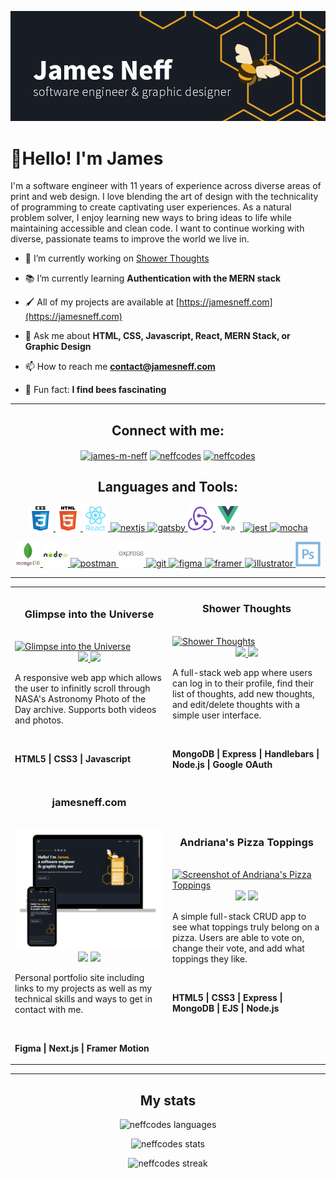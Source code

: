 ![James Neff](./images/profile.png)

# 👋Hello! I'm James

I'm a software engineer with 11 years of experience across diverse areas of print and web design. I love blending the art of design with the technicality of programming to create captivating user experiences. As a natural problem solver, I enjoy learning new ways to bring ideas to life while maintaining accessible and clean code. I want to continue working with diverse, passionate teams to improve the world we live in.

- 🔭 I’m currently working on [Shower Thoughts](https://github.com/NeffCodes/shower_thoughts)

- 📚 I’m currently learning **Authentication with the MERN stack**

- 🖌️ All of my projects are available at [https://jamesneff.com](https://jamesneff.com)

- 💬 Ask me about **HTML, CSS, Javascript, React, MERN Stack, or Graphic Design**

- 📫 How to reach me **contact@jamesneff.com**

- 🐝 Fun fact: **I find bees fascinating**

---

<h2 align="center">Connect with me:</h2>

<p align="center">
<a href="https://linkedin.com/in/james-m-neff" target="blank"><img align="center" src="https://raw.githubusercontent.com/rahuldkjain/github-profile-readme-generator/master/src/images/icons/Social/linked-in-alt.svg" alt="james-m-neff" height="30" width="40" /></a>
<a href="https://twitter.com/neffcodes" target="blank"><img align="center" src="https://raw.githubusercontent.com/rahuldkjain/github-profile-readme-generator/master/src/images/icons/Social/twitter.svg" alt="neffcodes" height="30" width="40" /></a>
<a href="https://codepen.io/neffcodes" target="blank"><img align="center" src="https://raw.githubusercontent.com/rahuldkjain/github-profile-readme-generator/master/src/images/icons/Social/codepen.svg" alt="neffcodes" height="30" width="40" /></a>
</p>

<h2 align="center">Languages and Tools:</h2>

<p align="center"> 
  <a href="https://www.w3schools.com/css/" target="_blank" rel="noreferrer"> <img src="https://raw.githubusercontent.com/devicons/devicon/master/icons/css3/css3-original-wordmark.svg" alt="css3" width="40" height="40"/> </a> 
  <a href="https://www.w3.org/html/" target="_blank" rel="noreferrer"> <img src="https://raw.githubusercontent.com/devicons/devicon/master/icons/html5/html5-original-wordmark.svg" alt="html5" width="40" height="40"/> </a> 
  <a href="https://reactjs.org/" target="_blank" rel="noreferrer"> <img src="https://raw.githubusercontent.com/devicons/devicon/master/icons/react/react-original-wordmark.svg" alt="react" width="40" height="40"/> </a> 
  <a href="https://nextjs.org/" target="_blank" rel="noreferrer"> <img src="https://cdn.worldvectorlogo.com/logos/nextjs-2.svg" alt="nextjs" width="40" height="40"/> </a> 
  <a href="https://www.gatsbyjs.com/" target="_blank" rel="noreferrer"> <img src="https://www.vectorlogo.zone/logos/gatsbyjs/gatsbyjs-icon.svg" alt="gatsby" width="40" height="40"/> </a> 
  <a href="https://redux.js.org" target="_blank" rel="noreferrer"> <img src="https://raw.githubusercontent.com/devicons/devicon/master/icons/redux/redux-original.svg" alt="redux" width="40" height="40"/> </a> 
  <a href="https://vuejs.org/" target="_blank" rel="noreferrer"> <img src="https://raw.githubusercontent.com/devicons/devicon/master/icons/vuejs/vuejs-original-wordmark.svg" alt="vuejs" width="40" height="40"/> </a>
  <a href="https://jestjs.io" target="_blank" rel="noreferrer"> <img src="https://www.vectorlogo.zone/logos/jestjsio/jestjsio-icon.svg" alt="jest" width="40" height="40"/> </a>
  <a href="https://mochajs.org" target="_blank" rel="noreferrer"> <img src="https://www.vectorlogo.zone/logos/mochajs/mochajs-icon.svg" alt="mocha" width="40" height="40"/> </a> 
</p>
<p align="center">
  <a href="https://www.mongodb.com/" target="_blank" rel="noreferrer"> <img src="https://raw.githubusercontent.com/devicons/devicon/master/icons/mongodb/mongodb-original-wordmark.svg" alt="mongodb" width="40" height="40"/> </a> 
  <a href="https://nodejs.org" target="_blank" rel="noreferrer"> <img src="https://raw.githubusercontent.com/devicons/devicon/master/icons/nodejs/nodejs-original-wordmark.svg" alt="nodejs" width="40" height="40"/> </a>
  <a href="https://postman.com" target="_blank" rel="noreferrer"> <img src="https://www.vectorlogo.zone/logos/getpostman/getpostman-icon.svg" alt="postman" width="40" height="40"/> </a>
  <a href="https://expressjs.com" target="_blank" rel="noreferrer"> <img src="https://raw.githubusercontent.com/devicons/devicon/master/icons/express/express-original-wordmark.svg" alt="express" width="40" height="40"/> </a>
  <a href="https://git-scm.com/" target="_blank" rel="noreferrer"> <img src="https://www.vectorlogo.zone/logos/git-scm/git-scm-icon.svg" alt="git" width="40" height="40"/> </a>
  <a href="https://www.figma.com/" target="_blank" rel="noreferrer"> <img src="https://www.vectorlogo.zone/logos/figma/figma-icon.svg" alt="figma" width="40" height="40"/> </a>
  <a href="https://www.framer.com/" target="_blank" rel="noreferrer"> <img src="https://www.vectorlogo.zone/logos/framer/framer-icon.svg" alt="framer" width="40" height="40"/> </a>
  <a href="https://www.adobe.com/in/products/illustrator.html" target="_blank" rel="noreferrer"> <img src="https://www.vectorlogo.zone/logos/adobe_illustrator/adobe_illustrator-icon.svg" alt="illustrator" width="40" height="40"/> </a>
  <a href="https://www.photoshop.com/en" target="_blank" rel="noreferrer"> <img src="https://raw.githubusercontent.com/devicons/devicon/master/icons/photoshop/photoshop-line.svg" alt="photoshop" width="40" height="40"/> </a>  
</p>

---
<table width="100%">
  <tbody>    
    <tr width="100%">
      <td width="50%" v-align="top">
        <h3 align="center">Glimpse into the Universe</h3>
        <br />
        <a href="https://glimpse-universe.netlify.app/" target="_blank">
          <img src="./images/glimpse.gif" alt="Glimpse into the Universe" >
        </a>
        <section align="center">
          <a href="https://github.com/NeffCodes/universe" target="_blank">
            <img src="https://img.shields.io/badge/CODE-202731?style=for-the-badge&amp;logo=github" style="max-width: 100%;">
          </a>
          <a href="https://glimpse-universe.netlify.app/" target="_blank">
            <img src="https://img.shields.io/badge/LIVE SITE-e69522?style=for-the-badge" style="max-width: 100%;">
          </a>
        </section>
        <p>A responsive web app which allows the user to infinitly scroll through NASA's Astronomy Photo of the Day archive. Supports both videos and photos.</p>
        <br />
        <p><strong>HTML5 | CSS3 | Javascript</strong></p>
      </td>
      <td width="50%" v-align="top">
        <h3 align="center">Shower Thoughts</h3>
        <br />
        <a href="http://thoughts-collection.herokuapp.com/" target="_blank">
          <img src="./images/shower.gif" alt="Shower Thoughts">
        </a>
        <section align="center">
          <a href="https://github.com/NeffCodes/shower_thoughts" target="_blank">
            <img src="https://img.shields.io/badge/CODE-202731?style=for-the-badge&amp;logo=github" style="max-width: 100%;">
          </a>
          <a href="http://thoughts-collection.herokuapp.com/" target="_blank">
            <img src="https://img.shields.io/badge/LIVE SITE-e69522?style=for-the-badge" style="max-width: 100%;">
          </a>
        </section>
        <p>A full-stack web app where users can log in to their profile, find their list of thoughts, add new thoughts, and edit/delete thoughts with a simple user interface.</p>
        <br />
        <p><strong>MongoDB | Express | Handlebars | Node.js | Google OAuth</strong></p>
      </td>  
    </tr>
    <tr width="100%">
      <td width="50%" v-align="top">
        <h3 align="center">jamesneff.com</h3>
        <br />
        <a href="https://jamesneff.com" target="_blank">
          <img src="https://github.com/NeffCodes/Portfolio-v2.0/blob/main/public/assets/readme.png?raw=true" alt="jamesneff.com">
        </a>
        <section align="center">
          <a href="https://github.com/NeffCodes/Portfolio-v2.0" target="_blank"><img src="https://img.shields.io/badge/CODE-202731?style=for-the-badge&amp;logo=github" style="max-width: 100%;"></a>
          <a href="https://jamesneff.com" target="_blank"><img src="https://img.shields.io/badge/LIVE SITE-e69522?style=for-the-badge" style="max-width: 100%;"></a>
        </section>
        <p>Personal portfolio site including links to my projects as well as my technical skills and ways to get in contact with me.</p>
        <br />
        <p><strong>Figma | Next.js | Framer Motion</strong></p>
      </td>
      <td width="50%" v-align="top">
        <h3 align="center">Andriana's Pizza Toppings</h3>
        <br />
        <a href="https://ultimate-pizza-toppings.herokuapp.com/" target="_blank">
          <img src="https://github.com/NeffCodes/pizza-crud/raw/main/public/images/readme.png" alt="Screenshot of Andriana's Pizza Toppings">
        </a>
        <section align="center">
          <a href="https://github.com/NeffCodes/pizza-crud" target="_blank"><img src="https://img.shields.io/badge/CODE-202731?style=for-the-badge&amp;logo=github" style="max-width: 100%;"></a>
          <a href="https://ultimate-pizza-toppings.herokuapp.com/" target="_blank"><img src="https://img.shields.io/badge/LIVE SITE-e69522?style=for-the-badge" style="max-width: 100%;"></a>
        </section>
        <p>A simple full-stack CRUD app to see what toppings truly belong on a pizza. Users are able to vote on, change their vote, and add what toppings they like.</p>
        <br />
        <p><strong>HTML5 | CSS3 | Express | MongoDB | EJS | Node.js</strong></p>
      </td>
      </tr>
  </tbody>
</table>

---

<h2 align="center">My stats</h2>
<div align="center">

![neffcodes languages](https://github-readme-stats.vercel.app/api/top-langs/?username=neffcodes&theme=vision-friendly-dark&hide_border=true&layout=compact&bg_color=0d1117&hide=ruby,shell)

![neffcodes stats](https://github-readme-stats.vercel.app/api?username=neffcodes&theme=vision-friendly-dark&hide_border=true&bg_color=0d1117&count_private=true&show_icons=true&icon_color=fff)

![neffcodes streak](https://github-readme-streak-stats.herokuapp.com?user=neffcodes&theme=vision-friendly-dark&hide_border=true&background=0d1117&currStreakNum=fff&currStreakLabel=ffb000)
</div>
